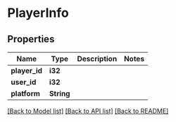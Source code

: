 # PlayerInfo

## Properties

Name | Type | Description | Notes
------------ | ------------- | ------------- | -------------
**player_id** | **i32** |  | 
**user_id** | **i32** |  | 
**platform** | **String** |  | 

[[Back to Model list]](../README.md#documentation-for-models) [[Back to API list]](../README.md#documentation-for-api-endpoints) [[Back to README]](../README.md)


